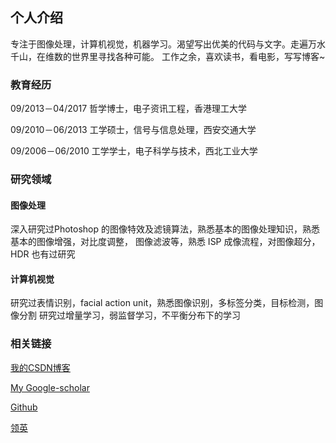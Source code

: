 ## 个人介绍

专注于图像处理，计算机视觉，机器学习。渴望写出优美的代码与文字。走遍万水千山，在维数的世界里寻找各种可能。
工作之余，喜欢读书，看电影，写写博客~

### 教育经历

09/2013－04/2017 哲学博士，电子资讯工程，香港理工大学

09/2010－06/2013 工学硕士，信号与信息处理，西安交通大学

09/2006－06/2010 工学学士，电子科学与技术，西北工业大学

### 研究领域

#### 图像处理

深入研究过Photoshop 的图像特效及滤镜算法，熟悉基本的图像处理知识，熟悉基本的图像增强，对比度调整，
图像滤波等，熟悉 ISP 成像流程，对图像超分，HDR 也有过研究 

#### 计算机视觉

研究过表情识别，facial action unit，熟悉图像识别，多标签分类，目标检测，图像分割
研究过增量学习，弱监督学习，不平衡分布下的学习

### 相关链接

[我的CSDN博客](http://blog.csdn.net/matrix_space)

[My Google-scholar](https://scholar.google.com.hk/citations?user=rxgVQYkAAAAJ&hl=en)

[Github](https://github.com/chenjunkai2018)

[领英](https://www.linkedin.com/feed/)


